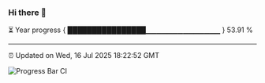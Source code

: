 ### Hi there 👋

⏳ Year progress { ████████████████▁▁▁▁▁▁▁▁▁▁▁▁▁▁ } 53.91 %

---

⏰ Updated on Wed, 16 Jul 2025 18:22:52 GMT

![Progress Bar CI](https://github.com/liununu/liununu/workflows/Progress%20Bar%20CI/badge.svg)
